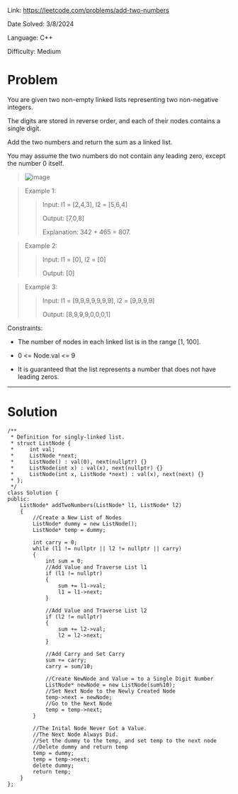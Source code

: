 Link: https://leetcode.com/problems/add-two-numbers

Date Solved: 3/8/2024

Language: C++

Difficulty: Medium

# Problem

You are given two non-empty linked lists representing two non-negative integers. 

The digits are stored in reverse order, and each of their nodes contains a single digit. 

Add the two numbers and return the sum as a linked list.

You may assume the two numbers do not contain any leading zero, except the number 0 itself.

>![image](https://github.com/BrianDang03/Leet-Code-Solved/assets/124744302/2adc2f4e-65c7-4a41-a67e-e2cef6877fb5)

>Example 1:
>
>>Input: l1 = [2,4,3], l2 = [5,6,4]
>>
>>Output: [7,0,8]
>>
>>Explanation: 342 + 465 = 807.

>Example 2:
>
>>Input: l1 = [0], l2 = [0]
>>
>>Output: [0]

>Example 3:
>
>>Input: l1 = [9,9,9,9,9,9,9], l2 = [9,9,9,9]
>>
>>Output: [8,9,9,9,0,0,0,1]
 

Constraints:

- The number of nodes in each linked list is in the range [1, 100].

- 0 <= Node.val <= 9

- It is guaranteed that the list represents a number that does not have leading zeros.

---

# Solution

```
/**
 * Definition for singly-linked list.
 * struct ListNode {
 *     int val;
 *     ListNode *next;
 *     ListNode() : val(0), next(nullptr) {}
 *     ListNode(int x) : val(x), next(nullptr) {}
 *     ListNode(int x, ListNode *next) : val(x), next(next) {}
 * };
 */
class Solution {
public:
    ListNode* addTwoNumbers(ListNode* l1, ListNode* l2) 
    {
        //Create a New List of Nodes
        ListNode* dummy = new ListNode();
        ListNode* temp = dummy;

        int carry = 0;
        while (l1 != nullptr || l2 != nullptr || carry)
        {
            int sum = 0;
            //Add Value and Traverse List l1 
            if (l1 != nullptr)
            {
                sum += l1->val;
                l1 = l1->next;
            }

            //Add Value and Traverse List l2
            if (l2 != nullptr)
            {
                sum += l2->val;
                l2 = l2->next;
            }

            //Add Carry and Set Carry
            sum += carry;
            carry = sum/10;

            //Create NewNode and Value = to a Single Digit Number 
            ListNode* newNode = new ListNode(sum%10);
            //Set Next Node to the Newly Created Node
            temp->next = newNode;
            //Go to the Next Node
            temp = temp->next;
        }    

        //The Inital Node Never Got a Value.
        //The Next Node Always Did.
        //Set the dummy to the temp, and set temp to the next node
        //Delete dummy and return temp 
        temp = dummy;
        temp = temp->next;
        delete dummy;
        return temp;
    }
};
```
